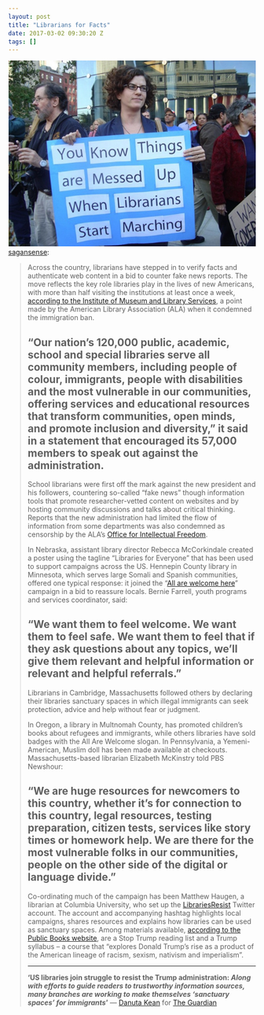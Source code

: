 ```yaml
---
layout: post
title: "Librarians for Facts"
date: 2017-03-02 09:30:20 Z
tags: []
---
```

![](/media/2017/03/157898008879.jpg)
[sagansense](https://sagansense.tumblr.com/post/157881288767/across-the-country-librarians-have-stepped-in-to):

> Across the country, librarians have stepped in to verify facts and authenticate web content in a bid to counter fake news reports. The move reflects the key role libraries play in the lives of new Americans, with more than half visiting the institutions at least once a week, [according to the Institute of Museum and Library Services](http://mblclegislativeagenda.com/files/pdfs/customizable/esi.pdf), a point made by the American Library Association (ALA) when it condemned the immigration ban.
> 
> “Our nation’s 120,000 public, academic, school and special libraries serve all community members, including people of colour, immigrants, people with disabilities and the most vulnerable in our communities, offering services and educational resources that transform communities, open minds, and promote inclusion and diversity,” it said in a statement that encouraged its 57,000 members to speak out against the administration.
> -------------------------------------------------------------------------------------------------------------------------------------------------------------------------------------------------------------------------------------------------------------------------------------------------------------------------------------------------------------------------------------------------------------------------------------------
> 
> School librarians were first off the mark against the new president and his followers, countering so-called “fake news” though information tools that promote researcher-vetted content on websites and by hosting community discussions and talks about critical thinking. Reports that the new administration had limited the flow of information from some departments was also condemned as censorship by the ALA’s [Office for Intellectual Freedom](https://www.google.co.uk/search?q=ALA+Office+For+Intellectual+Freedom&oq=ALA+Office+For+Intellectual+Freedom&aqs=chrome..69i57j0j69i60.327j0j4&sourceid=chrome&ie=UTF-8).
> 
> In Nebraska, assistant library director Rebecca McCorkindale created a poster using the tagline “Libraries for Everyone” that has been used to support campaigns across the US. Hennepin County library in Minnesota, which serves large Somali and Spanish communities, offered one typical response: it joined the “[All are welcome here](http://www.slj.com/2017/02/industry-news/after-travel-ban-schools-and-libraries-reassure-students-and-families/#_)” campaign in a bid to reassure locals. Bernie Farrell, youth programs and services coordinator, said:  
> 
> “We want them to feel welcome. We want them to feel safe. We want them to feel that if they ask questions about any topics, we’ll give them relevant and helpful information or relevant and helpful referrals.”
> ----------------------------------------------------------------------------------------------------------------------------------------------------------------------------------------------------------------
> 
> Librarians in Cambridge, Massachusetts followed others by declaring their libraries sanctuary spaces in which illegal immigrants can seek protection, advice and help without fear or judgment.  
> 
> In Oregon, a library in Multnomah County, has promoted children’s books about refugees and immigrants, while others libraries have sold badges with the All Are Welcome slogan. In Pennsylvania, a Yemeni-American, Muslim doll has been made available at checkouts. Massachusetts-based librarian Elizabeth McKinstry told PBS Newshour: 
> 
> “We are huge resources for newcomers to this country, whether it’s for connection to this country, legal resources, testing preparation, citizen tests, services like story times or homework help. We are there for the most vulnerable folks in our communities, people on the other side of the digital or language divide.”
> -------------------------------------------------------------------------------------------------------------------------------------------------------------------------------------------------------------------------------------------------------------------------------------------------------------------------------
> 
> Co-ordinating much of the campaign has been Matthew Haugen, a librarian at Columbia University, who set up the [LibrariesResist](https://twitter.com/librariesresist?lang=en) Twitter account. The account and accompanying hashtag highlights local campaigns, shares resources and explains how libraries can be used as sanctuary spaces. Among materials available, [according to the Public Books website](http://www.publicbooks.org/trump-syllabus-2-0/), are a Stop Trump reading list and a Trump syllabus – a course that “explores Donald Trump’s rise as a product of the American lineage of racism, sexism, nativism and imperialism”.
> 
> * * *
> 
> **‘US libraries join struggle to resist the Trump administration: _Along with efforts to guide readers to trustworthy information sources, many branches are working to make themselves ‘sanctuary spaces’ for immigrants_’** — [Danuta Kean](https://www.theguardian.com/profile/danutakean) for [The Guardian](https://www.theguardian.com/books/2017/feb/21/us-libraries-join-struggle-to-resist-the-trump-administration?CMP=Share_AndroidApp_Facebook)
